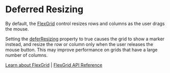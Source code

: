 Deferred Resizing
=================

By default, the [FlexGrid](https://www.grapecity.com/wijmo/api/classes/wijmo_grid.flexgrid.html) control resizes rows and columns as the user drags the mouse.

Setting the [deferResizing](https://www.grapecity.com/wijmo/api/classes/wijmo_grid.flexgrid.html#deferresizing) property to true causes the grid to show a marker instead, and resize the row or column only when the user releases the mouse button. This may improve performance on grids that have a large number of columns.

[Learn about FlexGrid](https://www.grapecity.com/wijmo/flexgrid-javascript-data-grid) | [FlexGrid API Reference](https://www.grapecity.com/wijmo/api/classes/wijmo_grid.flexgrid.html)